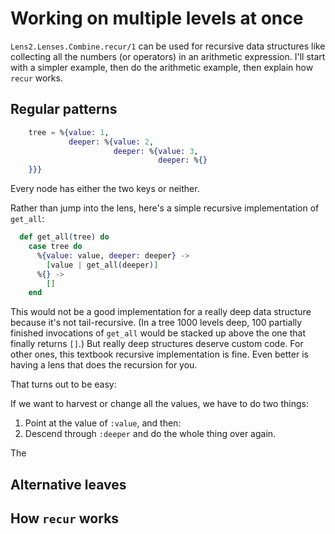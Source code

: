 # Working on multiple levels at once

`Lens2.Lenses.Combine.recur/1` can be used for recursive data
structures like collecting all the numbers (or operators) in an
arithmetic expression. I'll start with a simpler example, then do the
arithmetic example, then explain how `recur` works.

## Regular patterns

```elixir
    tree = %{value: 1,
             deeper: %{value: 2,
                       deeper: %{value: 3,
                                 deeper: %{}
    }}}
```

Every node has either the two keys or neither.

Rather than jump into the lens, here's a simple recursive implementation of `get_all`:

```elixir
  def get_all(tree) do
    case tree do
      %{value: value, deeper: deeper} ->
        [value | get_all(deeper)]
      %{} ->
        []
    end
```

This would not be a good implementation for a really deep data
structure because it's not tail-recursive. (In a tree 1000 levels
deep, 100 partially finished invocations of `get_all` would be
stacked up above the one that finally returns `[]`.) But really deep
structures deserve custom code. For other ones, this textbook
recursive implementation is fine. Even better is having a lens that
does the recursion for you.

That turns out to be easy:










If we want to
harvest or change all the values, we have to do two things:

1. Point at the value of `:value`, and then:
2. Descend through `:deeper` and do the whole thing over again.

The 

## Alternative leaves

## How `recur` works




